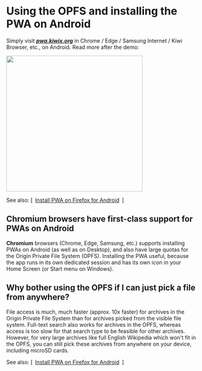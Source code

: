 # Using the OPFS and installing the PWA on Android

Simply visit **_[pwa.kiwix.org](https://pwa.kiwix.org)_** in Chrome / Edge / Samsung Internet / Kiwi Browser, etc., on Android. Read more after the demo:

<img src="Demo-OPFS_Chrome_Android.gif" width="360px" />

See also: [&ensp;[Install PWA on Firefox for Android](Install-PWA_Firefox_Android.md)&ensp;]

## Chromium browsers have first-class support for PWAs on Android

**Chromium** browsers (Chrome, Edge, Samsung, etc.) supports installing PWAs on Android (as well as on Desktop), and also have large quotas
for the Origin Private File System (OPFS). Installing the PWA useful, because the app runs in its own dedicated session and has its own icon
in your Home Screen (or Start menu on Windows).

## Why bother using the OPFS if I can just pick a file from anywhere?

File access is much, much faster (approx. 10x faster) for archives in the Origin Private File System than for archives picked from the visible
file system. Full-text search also works for archives in the OPFS, whereas access is too slow for that search type to be feasible for other
archives. However, for very large archives like full English Wikipedia which won't fit in the OPFS, you can still pick these archives from
anywhere on your device, including microSD cards.

See also: [&ensp;[Install PWA on Firefox for Android](Install-PWA_Firefox_Android.md)&ensp;]
